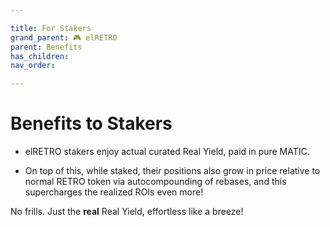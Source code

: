 ```yaml
---

title: For Stakers
grand_parent: 🎮 elRETRO
parent: Benefits
has_children:
nav_order:

---
```



# Benefits to Stakers

- elRETRO stakers enjoy actual curated Real Yield, paid in pure MATIC.

- On top of this, while staked, their positions also grow in price relative to normal RETRO token via autocompounding of rebases, and this supercharges the realized ROIs even more!

No frills. Just the **real** Real Yield, effortless like a breeze!

